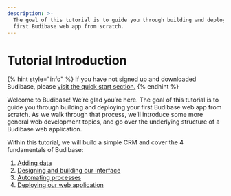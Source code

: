 ```yaml
---
description: >-
  The goal of this tutorial is to guide you through building and deploying your
  first Budibase web app from scratch.
---
```


# Tutorial Introduction

{% hint style="info" %}
If you have not signed up and downloaded Budibase, please [visit the quick start section.](../)
{% endhint %}

Welcome to Budibase! We’re glad you’re here. The goal of this tutorial is to guide you through building and deploying your first Budibase web app from scratch. As we walk through that process, we’ll introduce some more general web development topics, and go over the underlying structure of a Budibase web application.

Within this tutorial, we will build a simple CRM and cover the 4 fundamentals of Budibase:

1. [Adding data](3.-add-data.md)
2. [Designing and building our interface](4.-design.md)
3. [Automating processes](5.-automate.md)
4. [Deploying our web application](6.-deploy.md)

